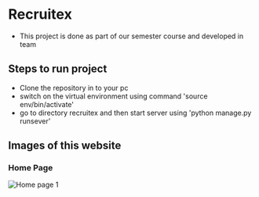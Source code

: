 # Recruitex
- This project is done as part of our semester course and developed in team
## Steps to run project
- Clone the repository in to your pc 
- switch on the virtual environment using command 'source env/bin/activate'
- go to directory recruitex and then start server using 'python manage.py runsever'

## Images of this website
### Home Page
![Home page 1](Recruitex/website_images/contact_us.png)
